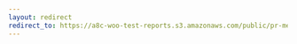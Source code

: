 ```yaml
---
layout: redirect
redirect_to: https://a8c-woo-test-reports.s3.amazonaws.com/public/pr-merge/45810/api/index.html
---
```

